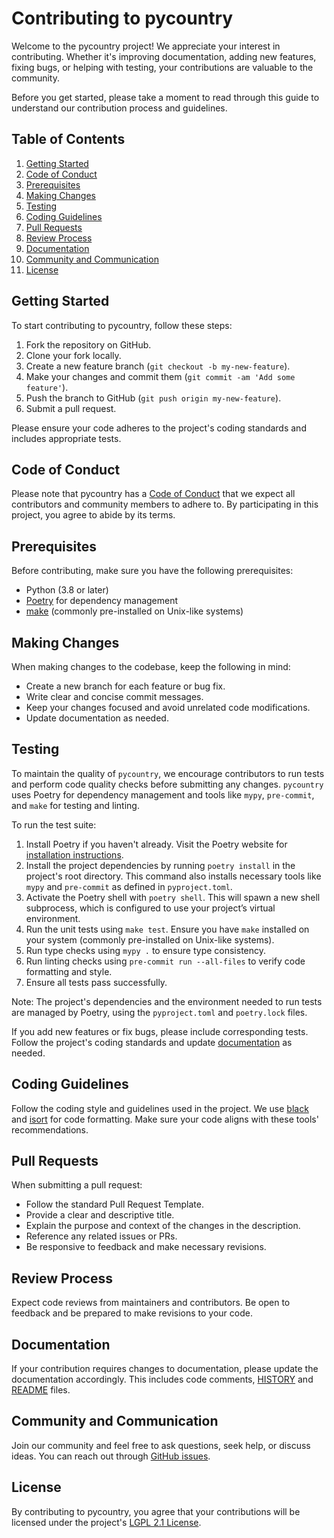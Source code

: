 # Contributing to pycountry

Welcome to the pycountry project! We appreciate your interest in contributing. Whether it's improving documentation, adding new features, fixing bugs, or helping with testing, your contributions are valuable to the community.

Before you get started, please take a moment to read through this guide to understand our contribution process and guidelines.

## Table of Contents

1. [Getting Started](#getting-started)
2. [Code of Conduct](#code-of-conduct)
3. [Prerequisites](#prerequisites)
4. [Making Changes](#making-changes)
5. [Testing](#testing)
6. [Coding Guidelines](#coding-guidelines)
7. [Pull Requests](#pull-requests)
8. [Review Process](#review-process)
9. [Documentation](#documentation)
10. [Community and Communication](#community-and-communication)
11. [License](#license)

## Getting Started

To start contributing to pycountry, follow these steps:

1. Fork the repository on GitHub.
2. Clone your fork locally.
3. Create a new feature branch (`git checkout -b my-new-feature`).
4. Make your changes and commit them (`git commit -am 'Add some feature'`).
5. Push the branch to GitHub (`git push origin my-new-feature`).
6. Submit a pull request.

Please ensure your code adheres to the project's coding standards and includes appropriate tests.

## Code of Conduct

Please note that pycountry has a [Code of Conduct](https://github.com/pycountry/pycountry/blob/main/CODEOFCONDUCT.md) that we expect all contributors and community members to adhere to. By participating in this project, you agree to abide by its terms.

## Prerequisites

Before contributing, make sure you have the following prerequisites:

- Python (3.8 or later)
- [Poetry](https://python-poetry.org/docs/#installation) for dependency management
- [make](https://www.gnu.org/software/make/) (commonly pre-installed on Unix-like systems)

## Making Changes

When making changes to the codebase, keep the following in mind:

- Create a new branch for each feature or bug fix.
- Write clear and concise commit messages.
- Keep your changes focused and avoid unrelated code modifications.
- Update documentation as needed.

## Testing

To maintain the quality of `pycountry`, we encourage contributors to run tests and perform code quality checks before submitting any changes. `pycountry` uses Poetry for dependency management and tools like `mypy`, `pre-commit`, and `make` for testing and linting.

To run the test suite:

1. Install Poetry if you haven't already. Visit the Poetry website for [installation instructions](https://python-poetry.org/docs/#installation).
2. Install the project dependencies by running ``poetry install`` in the project's root directory. This command also installs necessary tools like `mypy` and `pre-commit` as defined in `pyproject.toml`.
3. Activate the Poetry shell with ``poetry shell``. This will spawn a new shell subprocess, which is configured to use your project’s virtual environment.
4. Run the unit tests using ``make test``. Ensure you have `make` installed on your system (commonly pre-installed on Unix-like systems).
5. Run type checks using ``mypy .`` to ensure type consistency.
6. Run linting checks using ``pre-commit run --all-files`` to verify code formatting and style.
7. Ensure all tests pass successfully.

Note: The project's dependencies and the environment needed to run tests are managed by Poetry, using the `pyproject.toml` and `poetry.lock` files.

If you add new features or fix bugs, please include corresponding tests. Follow the project's coding standards and update [documentation](#documentation) as needed.

## Coding Guidelines

Follow the coding style and guidelines used in the project. We use [black](https://github.com/psf/black) and [isort](https://pycqa.github.io/isort/) for code formatting. Make sure your code aligns with these tools' recommendations.

## Pull Requests

When submitting a pull request:

- Follow the standard Pull Request Template.
- Provide a clear and descriptive title.
- Explain the purpose and context of the changes in the description.
- Reference any related issues or PRs.
- Be responsive to feedback and make necessary revisions.

## Review Process

Expect code reviews from maintainers and contributors. Be open to feedback and be prepared to make revisions to your code.

## Documentation

If your contribution requires changes to documentation, please update the documentation accordingly. This includes code comments, [HISTORY](https://github.com/pycountry/pycountry/blob/main/HISTORY.txt) and [README](https://github.com/pycountry/pycountry/blob/main/README.rst) files.

## Community and Communication

Join our community and feel free to ask questions, seek help, or discuss ideas. You can reach out through [GitHub issues](link-to-issues).

## License

By contributing to pycountry, you agree that your contributions will be licensed under the project's [LGPL 2.1 License](https://github.com/pycountry/pycountry/blob/main/LICENSE.txt).
